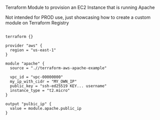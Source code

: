 Terraform Module to provision an EC2 Instance that is running Apache

Not intended for PROD use, just showcasing how to create a custom module on Terraform Registry

```hcl

terraform {}

provider "aws" {
  region = "us-east-1"
}

module "apache" {
  source = ".//terraform-aws-apache-example"

  vpc_id = "vpc-00000000"
  my_ip_with_cidr = "MY_OWN_IP"
  public_key = "ssh-ed25519 KEY... username"
  instance_type = "t2.micro"
}

output "pulbic_ip" {
  value = module.apache.public_ip
}

```

